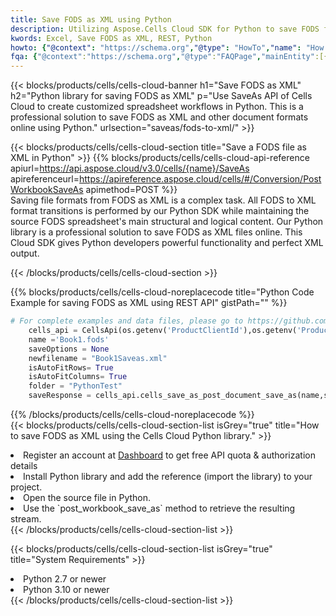 ```yaml
---
title: Save FODS as XML using Python 
description: Utilizing Aspose.Cells Cloud SDK for Python to save FODS format file as XML format file. 
kwords: Excel, Save FODS as XML, REST, Python
howto: {"@context": "https://schema.org","@type": "HowTo","name": "How to save FODS as XML using the Cells Cloud Python library.","description": "How to save FODS as XML using the Cells Cloud Python library.","image": {"@type": "ImageObject"},"url": "/python/saveas/fods-to-xml/","step": [{ "@type": "HowToStep","name": "How to save FODS as XML using the Cells Cloud Python library. step 1", "image": {"@type": "ImageObject",},"url": "/python/saveas/fods-to-xml/","text": "Register an account at <a href='https://dashboard.aspose.cloud/'>Dashboard</a> to get free API quota & authorization details",},{ "@type": "HowToStep","name": "How to save FODS as XML using the Cells Cloud Python library. step 1", "image": {"@type": "ImageObject",},"url": "/python/saveas/fods-to-xml/","text": "Install Python library and add the reference (import the library) to your project.",},{ "@type": "HowToStep","name": "How to save FODS as XML using the Cells Cloud Python library. step 1", "image": {"@type": "ImageObject",},"url": "/python/saveas/fods-to-xml/","text": "Open the source file in Python.",},{ "@type": "HowToStep","name": "How to save FODS as XML using the Cells Cloud Python library. step 1", "image": {"@type": "ImageObject",},"url": "/python/saveas/fods-to-xml/","text": "Use the `post_workbook_save_as` method to retrieve the resulting stream.",}, ],"supply": {"@type": "HowToSupply","name": "document"},"tool": [{"@type": "HowToTool","name": "PyCharm, Visual Studio Code, Sublime, Eclipse"},{"@type": "HowToTool","name": "Aspose Cells"}],"totalTime": "PT6M"}
fqa: {"@context":"https://schema.org","@type":"FAQPage","mainEntity":[{"@type":"Question","name":"Why save file as other formats file in C# using REST API?","acceptedAnswer":{"@type":"Answer","text":"Documents are encoded in many ways, and some files may be incompatible with the software you use. To open and read such files, just save them as appropriate file formats.<br/><ol><li>Install .NET SDK and add the reference (import the library) to your project.</li><li>Open the source file in C# using REST API.</li><li>Call the PostWorkbookSaveAsRequest() method, passing an output filename with required extension.</li><li>Get the result of save as a separate file.</li></ol>"}},{"@type":"Question","name":"What file formats can I save as with your C# library?","acceptedAnswer":{"@type":"Answer","text":"We support a variety of file formats for conversion using .NET library, including XLSX, Excel, xls , PDF, CSV, HTML, Markdown, XML, PNG, JPG, TIFF, Json, TXT and many more."}},{"@type":"Question","name":"What is the maximum allowed file size for conversion using this .NET library?","acceptedAnswer":{"@type":"Answer","text":"There are no file size limits for format conversions using .NET library."}}]}
---
```



{{< blocks/products/cells/cells-cloud-banner h1="Save FODS as XML" h2="Python library for saving FODS as XML" p="Use SaveAs API of Cells Cloud to create customized spreadsheet workflows in Python. This is a professional solution to save FODS as XML and other document formats online using Python." urlsection="saveas/fods-to-xml/" >}}

{{< blocks/products/cells/cells-cloud-section  title="Save a FODS file as XML in Python" >}}
{{% blocks/products/cells/cells-cloud-api-reference  apiurl=https://api.aspose.cloud/v3.0/cells/{name}/SaveAs  apireferenceurl=https://apireference.aspose.cloud/cells/#/Conversion/PostWorkbookSaveAs  apimethod=POST %}}
<br/>
Saving file formats from FODS as XML is a complex task. All FODS to XML format transitions is performed by our Python SDK while maintaining the source FODS spreadsheet's main structural and logical content. Our Python library is a professional solution to save FODS as XML files online. This Cloud SDK gives Python developers powerful functionality and perfect XML output.

{{< /blocks/products/cells/cells-cloud-section >}}

{{% blocks/products/cells/cells-cloud-noreplacecode title="Python Code Example for saving FODS as XML using REST API" gistPath="" %}}
  
```python
# For complete examples and data files, please go to https://github.com/aspose-cells-cloud/aspose-cells-cloud-python/
    cells_api = CellsApi(os.getenv('ProductClientId'),os.getenv('ProductClientSecret'))
    name ='Book1.fods'    
    saveOptions = None
    newfilename = "Book1Saveas.xml"
    isAutoFitRows= True
    isAutoFitColumns= True
    folder = "PythonTest"
    saveResponse = cells_api.cells_save_as_post_document_save_as(name,save_options=saveOptions, newfilename=(folder +'/' + newfilename),folder=folder)
```
  
{{% /blocks/products/cells/cells-cloud-noreplacecode  %}}
<br/>
{{< blocks/products/cells/cells-cloud-section-list isGrey="true"  title="How to save FODS as XML using the Cells Cloud Python library." >}}
<li>Register an account at <a href="https://dashboard.aspose.cloud/">Dashboard</a> to get free API quota & authorization details</li>
<li>Install Python library and add the reference (import the library) to your project.</li>
<li>Open the source file in Python.</li>
<li>Use the `post_workbook_save_as` method to retrieve the resulting stream.</li>
{{< /blocks/products/cells/cells-cloud-section-list >}}

{{< blocks/products/cells/cells-cloud-section-list isGrey="true"  title="System Requirements" >}}
<li>Python 2.7 or newer</li>
<li>Python 3.10 or newer</li>
{{< /blocks/products/cells/cells-cloud-section-list >}}
